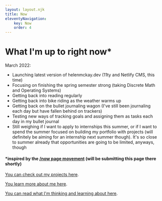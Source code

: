 ```yaml
---
layout: layout.njk
title: Now
eleventyNavigation:
    key: Now
    order: 4
---
```


# What I'm up to right now*
March 2022:
- Launching latest version of helenmckay.dev (11ty and Netlify CMS, this time)
- Focusing on finishing the spring semester strong (taking Discrete Math and Operating Systems)
- Getting back into reading regularly
- Getting back into bike riding as the weather warms up
- Getting back on the bullet journaling wagon (I've still been journaling each day but have fallen behind on trackers)
- Testing new ways of tracking goals and assigning them as tasks each day in my bullet journal
- Still weighing if I want to apply to internships this summer, or if I want to spend the summer focused on building my portfolio with projects (will definitely be aiming for an internship next summer though). It's so close to summer already that opportunities are going to be limited, anyways, though

#### *inspired by the [/now page movement](https://nownownow.com) (will be submitting this page there shortly)

[You can check out my projects here](../projects).

[You learn more about me here](../about).

[You can read what I'm thinking and learning about here](../blog).